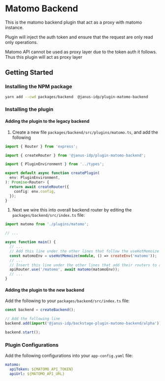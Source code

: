 # Matomo Backend

This is the matomo backend plugin that act as a proxy with matomo instance.

Plugin will inject the auth token and ensure that the request are only read only operations.

Matomo API cannot be used as proxy layer due to the token auth it follows. Thus this plugin will act as proxy layer

## Getting Started

### Installing the NPM package

```bash
yarn add --cwd packages/backend  @janus-idp/plugin-matomo-backend
```

### Installing the plugin

#### Adding the plugin to the legacy backend

1. Create a new file `packages/backend/src/plugins/matomo.ts`, and add the following

```ts title="packages/backend/src/plugins/matomo.ts"
import { Router } from 'express';

import { createRouter } from '@janus-idp/plugin-matomo-backend';

import { PluginEnvironment } from '../types';

export default async function createPlugin(
  env: PluginEnvironment,
): Promise<Router> {
  return await createRouter({
    config: env.config,
  });
}
```

1. Next we wire this into overall backend router by editing the `packages/backend/src/index.ts` file:

```ts title="packages/backend/src/index.ts"
import matomo from './plugins/matomo';

// ...

async function main() {
  // ...
  // Add this line under the other lines that follow the useHotMemoize pattern
  const matomoEnv = useHotMemoize(module, () => createEnv('matomo'));
  // ...
  // Insert this line under the other lines that add their routers to apiRouter in the same way
  apiRouter.use('/matomo', await matomo(matomoEnv));
  // ...
}
```

#### Adding the plugin to the new backend

Add the following to your `packages/backend/src/index.ts` file:

```ts title="packages/backend/src/index.ts"
const backend = createBackend();

// Add the following line
backend.add(import('@janus-idp/backstage-plugin-matomo-backend/alpha'));

backend.start();
```

### Plugin Configurations

Add the following configurations into your `app-config.yaml` file:

```yaml
matomo:
  apiToken: ${MATOMO_API_TOKEN}
  apiUrl: ${MATOMO_API_URL}
```
